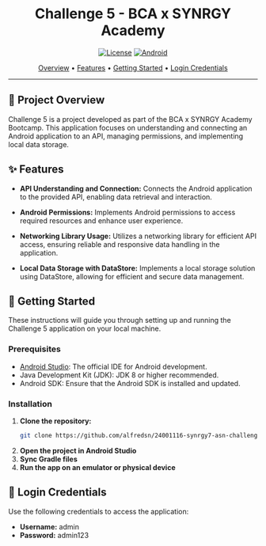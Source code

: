 <div align="center">

# Challenge 5 - BCA x SYNRGY Academy

[![License](https://img.shields.io/badge/License-MIT-blue.svg?style=for-the-badge)](LICENSE)
[![Android](https://img.shields.io/badge/Android-3DDC84?style=for-the-badge&logo=android&logoColor=white)](https://www.android.com/)

<p align="center">
  <a href="#-project-overview">Overview</a> •
  <a href="#-features">Features</a> •
  <a href="#-getting-started">Getting Started</a> •
  <a href="#-login-credentials">Login Credentials</a>
</p>

</div>

---

## 🌟 Project Overview

Challenge 5 is a project developed as part of the BCA x SYNRGY Academy Bootcamp. This application focuses on understanding and connecting an Android application to an API, managing permissions, and implementing local data storage.

## ✨ Features

- **API Understanding and Connection:** Connects the Android application to the provided API, enabling data retrieval and interaction.

- **Android Permissions:** Implements Android permissions to access required resources and enhance user experience.

- **Networking Library Usage:** Utilizes a networking library for efficient API access, ensuring reliable and responsive data handling in the application.

- **Local Data Storage with DataStore:** Implements a local storage solution using DataStore, allowing for efficient and secure data management.

## 🚀 Getting Started

These instructions will guide you through setting up and running the Challenge 5 application on your local machine.

### Prerequisites

- [Android Studio](https://developer.android.com/studio): The official IDE for Android development.
- Java Development Kit (JDK): JDK 8 or higher recommended.
- Android SDK: Ensure that the Android SDK is installed and updated.

### Installation

1. **Clone the repository:**
   ```sh
   git clone https://github.com/alfredsn/24001116-synrgy7-asn-challenge-ch5.git

2. **Open the project in Android Studio**
3. **Sync Gradle files**
4. **Run the app on an emulator or physical device**

## 📱 Login Credentials

Use the following credentials to access the application:

- **Username:** admin  
- **Password:** admin123  
